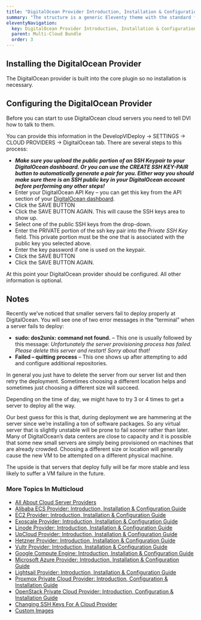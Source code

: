```yaml
---
title: "DigitalOcean Provider Introduction, Installation & Configuration Guide"
summary: "The structure is a generic Eleventy theme with the standard folder and file names."
eleventyNavigation:
  key: DigitalOcean Provider Introduction, Installation & Configuration Guide
  parent: Multi-Cloud Bundle
  order: 3
---
```

## Installing the DigitalOcean Provider

The DigitalOcean provider is built into the core plugin so no installation is necessary.

## Configuring the DigitalOcean Provider

Before you can start to use DigitalOcean cloud servers you need to tell DVI how to talk to them.

You can provide this information in the DevelopVIDeploy → SETTINGS → CLOUD PROVIDERS → DigitalOcean tab. There are several steps to this process:

*   **_Make sure you upload the public portion of an SSH Keypair to your DigitalOcean dashboard. Or you can use the CREATE SSH KEY-PAIR button to automatically generate a pair for you. Either way you should make sure there is an SSH public key in your DigitalOcean account before performing any other steps!_**
*   Enter your DigitalOcean API Key – you can get this key from the API section of your [DigitalOcean dashboard](https://web.archive.org/web/20240420011630/https://cloud.digitalocean.com/account/api/tokens).
*   Click the SAVE BUTTON
*   Click the SAVE BUTTON AGAIN. This will cause the SSH keys area to show up.
*   Select one of the public SSH keys from the drop-down.
*   Enter the PRIVATE portion of the ssh key pair into the _Private SSH Key_ field. This private portion must be the one that is associated with the public key you selected above.
*   Enter the key password if one is used on the keypair.
*   Click the SAVE BUTTON
*   Click the SAVE BUTTON AGAIN.

At this point your DigitalOcean provider should be configured. All other information is optional.

## Notes

Recently we’ve noticed that smaller servers fail to deploy properly at DigitalOcean. You will see one of two error messages in the “terminal” when a server fails to deploy:

*   **sudo: dos2unix: command not found.** – This one is usually followed by this message: _Unfortunately the server provisioning process has failed. Please delete this server and restart! Sorry about that!_
*   **Failed – quitting process** – This one shows up after attempting to add and configure additional repositories.

In general you just have to delete the server from our server list and then retry the deployment. Sometimes choosing a different location helps and sometimes just choosing a different size will succeed.

Depending on the time of day, we might have to try 3 or 4 times to get a server to deploy all the way.

Our best guess for this is that, during deployment we are hammering at the server since we’re installing a ton of software packages. So any virtual server that is slightly unstable will be prone to fail sooner rather than later. Many of DigitalOcean’s data centers are close to capacity and it is possible that some new small servers are simply being provisioned on machines that are already crowded. Choosing a different size or location will generally cause the new VM to be attempted on a different physical machine.

The upside is that servers that deploy fully will be far more stable and less likely to suffer a VM failure in the future.

### More Topics In Multicloud

*   [All About Cloud Server Providers](https://web.archive.org/web/20240420011630/https://wpclouddeploy.com/documentation/cloud-providers/all-about-cloud-server-providers/)
*   [Alibaba ECS Provider: Introduction, Installation & Configuration Guide](https://web.archive.org/web/20240420011630/https://wpclouddeploy.com/documentation/cloud-providers/alibaba-ecs-provider-introduction-installation-configuration-guide/)
*   [EC2 Provider: Introduction, Installation & Configuration Guide](https://web.archive.org/web/20240420011630/https://wpclouddeploy.com/documentation/cloud-providers/ec2-provider/)
*   [Exoscale Provider: Introduction, Installation & Configuration Guide](https://web.archive.org/web/20240420011630/https://wpclouddeploy.com/documentation/cloud-providers/exoscale-provider-introduction-installation-configuration-guide/)
*   [Linode Provider: Introduction, Installation & Configuration Guide](https://web.archive.org/web/20240420011630/https://wpclouddeploy.com/documentation/cloud-providers/linode-provider-introduction-installation-configuration-guide/)
*   [UpCloud Provider: Introduction, Installation & Configuration Guide](https://web.archive.org/web/20240420011630/https://wpclouddeploy.com/documentation/cloud-providers/upcloud-provider-introduction-installation-configuration-guide/)
*   [Hetzner Provider: Introduction, Installation & Configuration Guide](https://web.archive.org/web/20240420011630/https://wpclouddeploy.com/documentation/cloud-providers/hetzner-provider-introduction-installation-configuration-guide/)
*   [Vultr Provider: Introduction, Installation & Configuration Guide](https://web.archive.org/web/20240420011630/https://wpclouddeploy.com/documentation/cloud-providers/vultr-provider-introduction-installation-configuration-guide/)
*   [Google Compute Engine: Introduction, Installation & Configuration Guide](https://web.archive.org/web/20240420011630/https://wpclouddeploy.com/documentation/cloud-providers/google-compute-engine-introduction-installation-configuration-guide/)
*   [Microsoft Azure Provider: Introduction, Installation & Configuration Guide](https://web.archive.org/web/20240420011630/https://wpclouddeploy.com/documentation/cloud-providers/microsoft-azure-provider-introduction-installation-configuration-guide/)
*   [Lightsail Provider: Introduction, Installation & Configuration Guide](https://web.archive.org/web/20240420011630/https://wpclouddeploy.com/documentation/cloud-providers/lightsail-provider-introduction-installation-configuration-guide/)
*   [Proxmox Private Cloud Provider: Introduction, Configuration & Installation Guide](https://web.archive.org/web/20240420011630/https://wpclouddeploy.com/documentation/cloud-providers/proxmox-private-cloud-provider-introduction-configuration-installation-guide/)
*   [OpenStack Private Cloud Provider: Introduction, Configuration & Installation Guide](https://web.archive.org/web/20240420011630/https://wpclouddeploy.com/documentation/cloud-providers/openstack-private-cloud-provider-introduction-configuration-installation-guide/)
*   [Changing SSH Keys For A Cloud Provider](https://web.archive.org/web/20240420011630/https://wpclouddeploy.com/documentation/cloud-providers/changing-ssh-keys-in-cloud-provider-settings/)
*   [Custom Images](https://web.archive.org/web/20240420011630/https://wpclouddeploy.com/documentation/cloud-providers/custom-images/)
